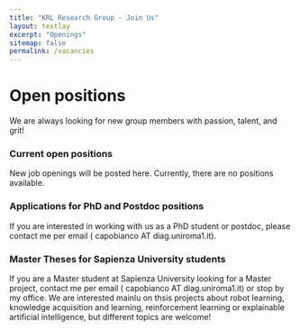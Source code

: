 ```yaml
---
title: "KRL Research Group - Join Us"
layout: textlay
excerpt: "Openings"
sitemap: false
permalink: /vacancies
---
```


<h1 class="sapienza-text"> Open positions</h1>

We are always looking for new group members with passion, talent, and grit!


<h3 class="sapienza-text">  Current open positions</h3>
New job openings will be posted here. Currently, there are no positions available.


<h3 class="sapienza-text">Applications for PhD and Postdoc positions</h3>
If you are interested in working with us as a PhD student or postdoc, please contact me per email ( capobianco AT diag.uniroma1.it).

<h3 class="sapienza-text"> Master Theses for Sapienza University students</h3>
If you are a Master student at Sapienza University looking for a Master project, contact me per email ( capobianco AT diag.uniroma1.it) or stop by my office. We are interested mainlu on thsis projects about robot learning, knowledge acquisition and learning, reinforcement learning or explainable artificial intelligence, but different topics are welcome!


